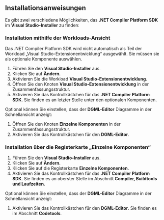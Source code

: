 ## <a name="installation-instructions"></a>Installationsanweisungen 

Es gibt zwei verschiedene Möglichkeiten, das **.NET Compiler Platform SDK** im **Visual Studio-Installer** zu finden:

### <a name="install-using-the-workloads-view"></a>Installation mithilfe der Workloads-Ansicht

Das .NET Compiler Platform SDK wird nicht automatisch als Teil der Workload „Visual Studio-Extensionentwicklung“ ausgewählt. Sie müssen sie als optionale Komponente auswählen.

1. Führen Sie den **Visual Studio-Installer** aus. 
1. Klicken Sie auf **Ändern**. 
1. Aktivieren Sie die Workload **Visual Studio-Extensionentwicklung**.
1. Öffnen Sie den Knoten **Visual Studio-Extensionentwicklung** in der Zusammenfassungsstruktur.
1. Aktivieren Sie das Kontrollkästchen für das **.NET Compiler Platform SDK**. Sie finden es an letzter Stelle unter den optionalen Komponenten.

Optional können Sie einstellen, dass der **DGML-Editor** Diagramme in der Schnellansicht anzeigt:

1. Öffnen Sie den Knoten **Einzelne Komponenten** in der Zusammenfassungsstruktur.
1. Aktivieren Sie das Kontrollkästchen für den **DGML-Editor**.

### <a name="install-using-the-individual-components-tab"></a>Installation über die Registerkarte „Einzelne Komponenten“

1. Führen Sie den **Visual Studio-Installer** aus. 
1. Klicken Sie auf **Ändern**. 
1. Klicken Sie auf die Registerkarte **Einzelne Komponenten**. 
1. Aktivieren Sie das Kontrollkästchen für das **.NET Compiler Platform SDK**. Sie finden es an oberster Stelle im Abschnitt **Compiler, Buildtools und Laufzeiten**.

Optional können Sie einstellen, dass der **DGML-Editor** Diagramme in der Schnellansicht anzeigt:

1. Aktivieren Sie das Kontrollkästchen für den **DGML-Editor**. Sie finden es im Abschnitt **Codetools**.
